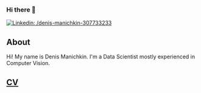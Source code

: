 ### Hi there 👋

<!--
**shpq/shpq** is a ✨ _special_ ✨ repository because its `README.md` (this file) appears on your GitHub profile.

Here are some ideas to get you started:

- 🔭 I’m currently working on ...
- 🌱 I’m currently learning ...
- 👯 I’m looking to collaborate on ...
- 🤔 I’m looking for help with ...
- 💬 Ask me about ...
- 📫 How to reach me: ...
- 😄 Pronouns: ...
- ⚡ Fun fact: ...
-->
[![Linkedin: /denis-manichkin-307733233](https://img.shields.io/badge/-Denis%20Manichkin-blue?style=flat-square&logo=Linkedin&logoColor=white&link=https://www.linkedin.com/in/denis-manichkin-307733233/)](https://www.linkedin.com/in/denis-manichkin-307733233/)
## About
Hi! My name is Denis Manichkin. I'm a Data Scientist mostly experienced in Computer Vision.

## [CV](./files/DenisManichkinCV.pdf)
